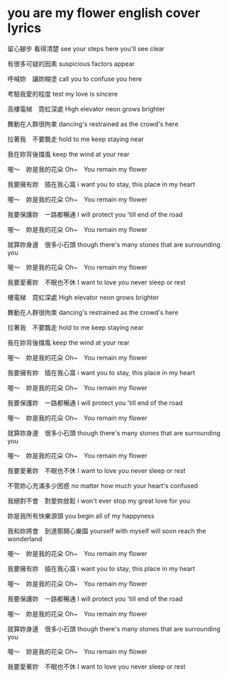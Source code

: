 # you are my flower english cover lyrics

留心腳步 看得清楚
see your steps here you'll see clear

有很多可疑的因素
suspicious factors appear

呼喊妳　讓妳糊塗
call you to confuse you here

考驗我愛的程度
test my love is sincere

高樓電梯　霓虹深處
High elevator neon grows brighter

舞動在人群很拘束
dancing's restrained as the crowd's here

拉著我　不要飄走
hold to me keep staying near

我在妳背後擋風
keep the wind at your rear

喔～　妳是我的花朵
Oh~　You remain my flower

我要擁有妳　插在我心窩
i want you to stay, this place in my heart

喔～　妳是我的花朵
Oh~　You remain my flower

我要保護妳　一路都暢通
I will protect you 'till end of the road

喔～　妳是我的花朵
Oh~　You remain my flower

就算妳身邊　很多小石頭
though there's many stones that are surrounding you

喔～　妳是我的花朵
Oh~　You remain my flower

我要愛著妳　不眠也不休
I want to love you never sleep or rest

樓電梯　霓虹深處
High elevator neon grows brighter 

舞動在人群很拘束
dancing's restrained as the crowd's here

拉著我　不要飄走
hold to me keep staying near

我在妳背後擋風
keep the wind at your rear

喔～　妳是我的花朵
Oh~　You remain my flower

我要擁有妳　插在我心窩
i want you to stay, this place in my heart

喔～　妳是我的花朵
Oh~　You remain my flower

我要保護妳　一路都暢通
I will protect you 'till end of the road

喔～　妳是我的花朵
Oh~　You remain my flower

就算妳身邊　很多小石頭
though there's many stones that are surrounding you

喔～　妳是我的花朵
Oh~　You remain my flower

我要愛著妳　不眠也不休
I want to love you never sleep or rest

不管妳心充滿多少困惑
no matter how much your heart's confused

我絕對不會　對愛妳放鬆
i won't ever stop my great love for you

妳是我所有快樂源頭
you begin all of my happyness

我和妳將會　到達那開心樂園
yourself with myself will soon reach the wonderland

喔～　妳是我的花朵
Oh~　You remain my flower

我要擁有妳　插在我心窩
i want you to stay, this place in my heart

喔～　妳是我的花朵
Oh~　You remain my flower

我要保護妳　一路都暢通
I will protect you 'till end of the road

喔～　妳是我的花朵
Oh~　You remain my flower

就算妳身邊　很多小石頭
though there's many stones that are surrounding you

喔～　妳是我的花朵
Oh~　You remain my flower

我要愛著妳　不眠也不休
I want to love you never sleep or rest
